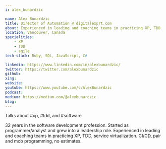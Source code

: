 ```yaml
---
i: alex_bunardzic

name: Alex Bunardzic
title: Director of Automation @ digitalexprt.com
about: Experienced in leading and coaching teams in practicing XP, TDD, service virtualization. 
location: Vancouver, Canada
specialities:
    - XP
    - TDD
    - agile
tech-stack: Ruby, SQL, JavaScript, C#

linkedin: https://www.linkedin.com/in/alexbunardzic/
twitter: https://twitter.com/alexbunardzic
github: 
xing: 
website: 
youtube: https://www.youtube.com/c/AlexBunardzic
podcast: 
medium: https://medium.com/@alexbunardzic
blog: 
---
```


Talks about #xp, #tdd, and #software


32 years in the software development profession. Started as programmer/analyst and grew into a leadership role. Experienced in leading and coaching teams in practicing XP, TDD, service virtualization. CI/CD, pair and mob programming, no estimates.